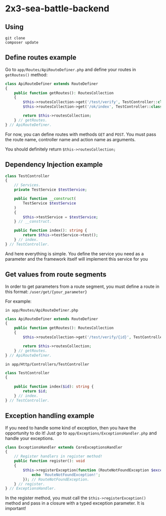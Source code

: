# 2x3-sea-battle-backend

## Using
```
git clone
composer update
```

## Define routes example
Go to `app/Routes/ApiRouteDefiner.php` and define your routes in `getRoutes()` method:
```php
class ApiRouteDefiner extends RouteDefiner
{
    public function getRoutes(): RoutesCollection
    {
        $this->routesCollection->get('/test/verify', TestController::class, 'index');
        $this->routesCollection->get('/ok/index', TestController::class, 'index');

        return $this->routesCollection;
    } // getRoutes.
} // ApiRouteDefiner.
```
For now, you can define routes with methods `GET` and `POST`.
You must pass the route name, controller name and action name as arguments.


You should definitely return `$this->routesCollection;`

## Dependency Injection example
```php
class TestController
{
    // Services.
    private TestService $testService;

    public function __construct(
        TestService $testService
    )
    {
        $this->testService = $testService;
    } // __construct.

    public function index(): string {
        return $this->testService->test();
    } // index.
} // TestController.
```
And here everything is simple. You define the service you need as a parameter and the framework itself will implement this service for you

## Get values from route segments
In order to get parameters from a route segment, you must define a route in this format:
`/user/get/{your_parameter}`

For example:

`in app/Routes/ApiRouteDefiner.php`
```php
class ApiRouteDefiner extends RouteDefiner
{
    public function getRoutes(): RoutesCollection
    {
        $this->routesCollection->get('/test/verify/{id}', TestController::class, 'index');

        return $this->routesCollection;
    } // getRoutes.
} // ApiRouteDefiner.
```
`in app/Http/Controllers/TestController`
```php
class TestController
{
  
    public function index($id): string {
        return $id;
    } // index.
} // TestController.
```

## Exception handling example
If you need to handle some kind of exception, then you have the opportunity to do it!
Just go to `app/Exceptions/ExceptionsHandler.php` and handle your exceptions.
```php
class ExceptionsHandler extends CoreExceptionsHandler
{
    // Register handlers in register method!
    public function register(): void
    {
        $this->registerException(function (RouteNotFoundException $exception){
            echo 'RouteNotFoundException!';
        }); // RouteNotFoundException.
    } // register.
} // ExceptionsHandler.
```
In the register method, you must call the `$this->registerException()` method and pass in a closure with a typed exception parameter. It is important!